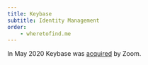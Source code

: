```yaml
---
title: Keybase
subtitle: Identity Management
order:
    - wheretofind.me
---
```


In May 2020 Keybase was [acquired][acquired] by Zoom.

[acquired]: https://keybase.io/blog/keybase-joins-zoom
